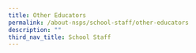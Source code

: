 ```yaml
---
title: Other Educators
permalink: /about-nsps/school-staff/other-educators
description: ""
third_nav_title: School Staff
---
```

